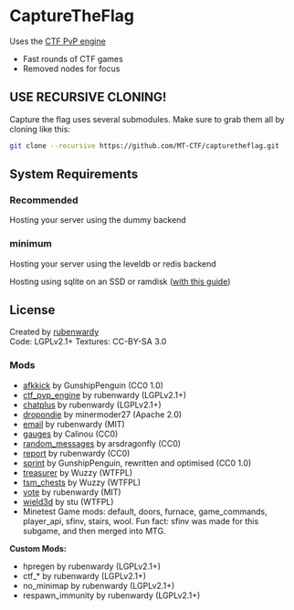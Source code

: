 # CaptureTheFlag

Uses the [CTF PvP engine](https://github.com/rubenwardy/ctf_pvp_engine)

* Fast rounds of CTF games
* Removed nodes for focus

## USE RECURSIVE CLONING!

Capture the flag uses several submodules. Make sure to grab them all by cloning like this:

```sh
git clone --recursive https://github.com/MT-CTF/capturetheflag.git
```

## System Requirements

### Recommended

Hosting your server using the dummy backend

### minimum

Hosting your server using the leveldb or redis backend

Hosting using sqlite on an SSD or ramdisk ([with this guide](https://forum.minetest.net/viewtopic.php?f=10&t=9588))

## License

Created by [rubenwardy](https://rubenwardy.com/)  
Code: LGPLv2.1+
Textures: CC-BY-SA 3.0

### Mods

* [afkkick](https://forum.minetest.net/viewtopic.php?t=10919) by GunshipPenguin (CC0 1.0)
* [ctf_pvp_engine](https://forum.minetest.net/viewtopic.php?f=15&t=6947) by rubenwardy (LGPLv2.1+)
* [chatplus](https://forum.minetest.net/viewtopic.php?id=6273) by rubenwardy (LGPLv2.1+)
* [dropondie](https://forum.minetest.net/viewtopic.php?id=7835) by minermoder27 (Apache 2.0)
* [email](https://forum.minetest.net/viewtopic.php?t=13754) by rubenwardy (MIT)
* [gauges](https://forum.minetest.net/viewtopic.php?t=10250) by Calinou (CC0)
* [random_messages](https://forum.minetest.net/viewtopic.php?t=6306) by arsdragonfly (CC0)
* [report](https://forum.minetest.net/viewtopic.php?t=13752) by rubenwardy (CC0)
* [sprint](https://forum.minetest.net/viewtopic.php?t=9650) by GunshipPenguin, rewritten and optimised (CC0 1.0)
* [treasurer](https://forum.minetest.net/viewtopic.php?t=7292) by Wuzzy (WTFPL)
* [tsm_chests](https://forum.minetest.net/viewtopic.php?t=7292) by Wuzzy (WTFPL)
* [vote](https://forum.minetest.net/viewtopic.php?t=12829) by rubenwardy (MIT)
* [wield3d](https://forum.minetest.net/viewtopic.php?t=6407) by stu (WTFPL)
* Minetest Game mods: default, doors, furnace, game_commands, player_api, sfinv, stairs, wool.
  Fun fact: sfinv was made for this subgame, and then merged into MTG.

**Custom Mods:**

* hpregen by rubenwardy (LGPLv2.1+)
* ctf_* by rubenwardy (LGPLv2.1+)
* no_minimap by rubenwardy (LGPLv2.1+)
* respawn_immunity by rubenwardy (LGPLv2.1+)
